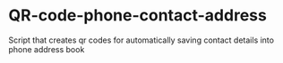 # QR-code-phone-contact-address
Script that creates qr codes for automatically saving contact details into phone address book
